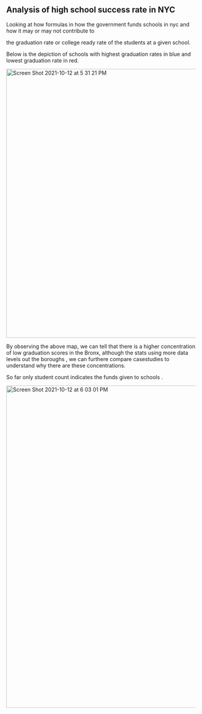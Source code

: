 ## Analysis of high school success rate in NYC

Looking at how formulas in how the government funds schools in nyc and how it may or may not contribute to 

the graduation rate or college ready rate of the students at a given school.


Below is the depiction of schools with highest graduation rates in blue and lowest graduation rate in red.


<img width="716" alt="Screen Shot 2021-10-12 at 5 31 21 PM" src="https://user-images.githubusercontent.com/33606713/137034539-ab55876a-3077-4c98-956f-f5bc9c873fd4.png">


By observing the above map, we can tell that there is a higher concentration of low graduation scores in the Bronx,
although the stats using more data levels out the boroughs , we can furthere compare casestudies to understand 
why there are these concentrations.

So far only student count indicates the funds given to schools .

<img width="858" alt="Screen Shot 2021-10-12 at 6 03 01 PM" src="https://user-images.githubusercontent.com/33606713/137035213-513172f2-b91b-4459-9aa4-1d5ef36ee638.png">

